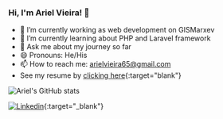 ### Hi, I'm Ariel Vieira! 👋

<!--
**ArielBac/ArielBac** is a ✨ _special_ ✨ repository because its `README.md` (this file) appears on your GitHub profile.

Here are some ideas to get you started:

- 📫 How to reach me: ...
- 👯 I’m looking to collaborate on ...
- 🤔 I’m looking for help with ...
- ⚡ Fun fact: ...

links úteis: 
- Para fazer a imagem dos status do GitHub: https://github.com/anuraghazra/github-readme-stats/blob/master/docs/readme_pt-BR.md
- Para o link do Linkedin: https://shields.io/
-->

- 🔭 I’m currently working as web development on GISMarxev
- 🌱 I’m currently learning about PHP and Laravel framework
- 💬 Ask me about my journey so far
- 😄 Pronouns: He/His
- 📫 How to reach me: arielvieira65@gmail.com
- See my resume by [clicking here](https://drive.google.com/file/d/1N0H-junpXd0bP3xxOw0l2fFLVyjkmlC1/view?usp=sharing){:target="blank"}

![Ariel's GitHub stats](https://github-readme-stats.vercel.app/api?username=ArielBac&show_icons=true&theme=algolia)

<!-- ![Top Langs](https://github-readme-stats.vercel.app/api/top-langs/?username=ArielBac&layout=compact&theme=algolia) -->

[![Linkedin](https://img.shields.io/badge/-Linkedin-060606?style=flat&labelColor=0A66C2&logo=Linkedin&color=white)](https://www.linkedin.com/in/ariel-vieira-28aa51135){:target="_blank"}
